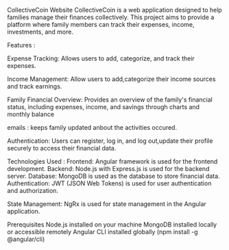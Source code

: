 CollectiveCoin Website
CollectiveCoin is a web application designed to help families manage their finances collectively. This project aims to provide a platform where family members can track their expenses, income, investments, and more.

Features :

Expense Tracking: Allows users to add, categorize, and track their expenses.

Income Management: Allow users to add,categorize their income sources and track earnings.

Family Financial Overview: Provides an overview of the family's financial status, including expenses, income, and savings through charts and monthly balance

emails : keeps family updated anbout the activities occured.

Authentication: Users can register, log in, and log out,update their profile securely to access their financial data.

Technologies Used :
Frontend: Angular framework is used for the frontend development.
Backend: Node.js with Express.js is used for the backend server.
Database: MongoDB is used as the database to store financial data.
Authentication: JWT (JSON Web Tokens) is used for user authentication and authorization.

State Management: NgRx is used for state management in the Angular application.

Prerequisites
Node.js installed on your machine
MongoDB installed locally or accessible remotely
Angular CLI installed globally (npm install -g @angular/cli)
